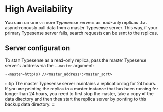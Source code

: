 # High Availability

You can run one or more Typesense servers as read-only replicas that asynchronously pull data from a master Typesense server. This way, if your primary Typesense server fails, search requests can be sent to the replicas.

## Server configuration

To start Typesense as a read-only replica, pass the master Typesense server's address via the `--master` argument:

`--master=http(s)://<master_address>:<master_port>`

:::tip
The master Typesense server maintains a replication log for 24 hours. If you are pointing the replica to a master instance that has been running for longer than 24 hours, you need to first stop the master, take a copy of the data directory and then then start the replica server by pointing to this backup data directory.
:::

<Tabs :tabs="['Ruby','Python','JavaScript']">
  <template v-slot:Ruby>

```rb
require 'typesense'

client = Typesense::Client.new(
  master_node: {
    host:     'localhost',
    port:     8108,
    protocol: 'http',
    api_key:  '<API_KEY>'
  },

  read_replica_nodes: [
    {
      host:     'read_replica_1',
      port:     8108,
      protocol: 'http',
      api_key:  '<API_KEY>'
    }
  ],

  timeout_seconds: 2
)
```

  </template>
  <template v-slot:Python>

```py
import typesense

client = typesense.Client({
  'master_node': {
    'host': 'localhost',
    'port': '8108',
    'protocol': 'http',
    'api_key': '<API_KEY>'
  },
  'read_replica_nodes': [{
    'host': 'read_replica_1',
    'port': '8108',
    'protocol': 'http',
    'api_key': '<API_KEY>'
  }],
  'timeout_seconds': 2
})
```

  </template>
  <template v-slot:JavaScript>

```js
let client = new Typesense.Client({
  'masterNode': {
    'host': 'master',
    'port': '8108',
    'protocol': 'http',
    'apiKey': '<API_KEY>'
  },
  'readReplicaNodes': [{
    'host': 'read_replica_1',
    'port': '8108',
    'protocol': 'http',
    'apiKey': '<API_KEY>'
  }],
  'timeoutSeconds': 2
})
```

  </template>
</Tabs>
